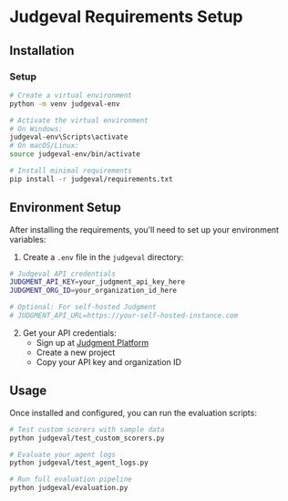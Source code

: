 # Judgeval Requirements Setup

## Installation

### Setup

```bash
# Create a virtual environment
python -m venv judgeval-env

# Activate the virtual environment
# On Windows:
judgeval-env\Scripts\activate
# On macOS/Linux:
source judgeval-env/bin/activate

# Install minimal requirements
pip install -r judgeval/requirements.txt
```

## Environment Setup

After installing the requirements, you'll need to set up your environment variables:

1. Create a `.env` file in the `judgeval` directory:

```bash
# Judgeval API credentials
JUDGMENT_API_KEY=your_judgment_api_key_here
JUDGMENT_ORG_ID=your_organization_id_here

# Optional: For self-hosted Judgment
# JUDGMENT_API_URL=https://your-self-hosted-instance.com
```

2. Get your API credentials:
   - Sign up at [Judgment Platform](https://judgment.ai)
   - Create a new project
   - Copy your API key and organization ID

## Usage

Once installed and configured, you can run the evaluation scripts:

```bash
# Test custom scorers with sample data
python judgeval/test_custom_scorers.py

# Evaluate your agent logs
python judgeval/test_agent_logs.py

# Run full evaluation pipeline
python judgeval/evaluation.py
```
